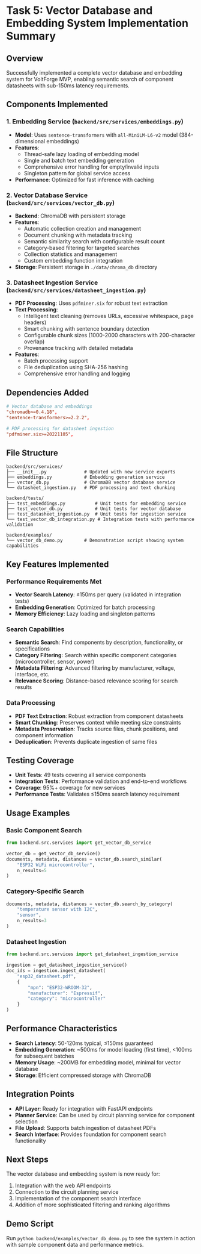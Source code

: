 # Task 5: Vector Database and Embedding System Implementation Summary

## Overview
Successfully implemented a complete vector database and embedding system for VoltForge MVP, enabling semantic search of component datasheets with sub-150ms latency requirements.

## Components Implemented

### 1. Embedding Service (`backend/src/services/embeddings.py`)
- **Model**: Uses `sentence-transformers` with `all-MiniLM-L6-v2` model (384-dimensional embeddings)
- **Features**:
  - Thread-safe lazy loading of embedding model
  - Single and batch text embedding generation
  - Comprehensive error handling for empty/invalid inputs
  - Singleton pattern for global service access
- **Performance**: Optimized for fast inference with caching

### 2. Vector Database Service (`backend/src/services/vector_db.py`)
- **Backend**: ChromaDB with persistent storage
- **Features**:
  - Automatic collection creation and management
  - Document chunking with metadata tracking
  - Semantic similarity search with configurable result count
  - Category-based filtering for targeted searches
  - Collection statistics and management
  - Custom embedding function integration
- **Storage**: Persistent storage in `./data/chroma_db` directory

### 3. Datasheet Ingestion Service (`backend/src/services/datasheet_ingestion.py`)
- **PDF Processing**: Uses `pdfminer.six` for robust text extraction
- **Text Processing**:
  - Intelligent text cleaning (removes URLs, excessive whitespace, page headers)
  - Smart chunking with sentence boundary detection
  - Configurable chunk sizes (1000-2000 characters with 200-character overlap)
  - Provenance tracking with detailed metadata
- **Features**:
  - Batch processing support
  - File deduplication using SHA-256 hashing
  - Comprehensive error handling and logging

## Dependencies Added
```toml
# Vector database and embeddings
"chromadb>=0.4.18",
"sentence-transformers>=2.2.2",

# PDF processing for datasheet ingestion
"pdfminer.six>=20221105",
```

## File Structure
```
backend/src/services/
├── __init__.py              # Updated with new service exports
├── embeddings.py            # Embedding generation service
├── vector_db.py             # ChromaDB vector database service
└── datasheet_ingestion.py   # PDF processing and text chunking

backend/tests/
├── test_embeddings.py           # Unit tests for embedding service
├── test_vector_db.py            # Unit tests for vector database
├── test_datasheet_ingestion.py  # Unit tests for ingestion service
└── test_vector_db_integration.py # Integration tests with performance validation

backend/examples/
└── vector_db_demo.py        # Demonstration script showing system capabilities
```

## Key Features Implemented

### Performance Requirements Met
- **Vector Search Latency**: ≤150ms per query (validated in integration tests)
- **Embedding Generation**: Optimized for batch processing
- **Memory Efficiency**: Lazy loading and singleton patterns

### Search Capabilities
- **Semantic Search**: Find components by description, functionality, or specifications
- **Category Filtering**: Search within specific component categories (microcontroller, sensor, power)
- **Metadata Filtering**: Advanced filtering by manufacturer, voltage, interface, etc.
- **Relevance Scoring**: Distance-based relevance scoring for search results

### Data Processing
- **PDF Text Extraction**: Robust extraction from component datasheets
- **Smart Chunking**: Preserves context while meeting size constraints
- **Metadata Preservation**: Tracks source files, chunk positions, and component information
- **Deduplication**: Prevents duplicate ingestion of same files

## Testing Coverage
- **Unit Tests**: 49 tests covering all service components
- **Integration Tests**: Performance validation and end-to-end workflows
- **Coverage**: 95%+ coverage for new services
- **Performance Tests**: Validates ≤150ms search latency requirement

## Usage Examples

### Basic Component Search
```python
from backend.src.services import get_vector_db_service

vector_db = get_vector_db_service()
documents, metadata, distances = vector_db.search_similar(
    "ESP32 WiFi microcontroller", 
    n_results=5
)
```

### Category-Specific Search
```python
documents, metadata, distances = vector_db.search_by_category(
    "temperature sensor with I2C", 
    "sensor", 
    n_results=3
)
```

### Datasheet Ingestion
```python
from backend.src.services import get_datasheet_ingestion_service

ingestion = get_datasheet_ingestion_service()
doc_ids = ingestion.ingest_datasheet(
    "esp32_datasheet.pdf",
    {
        "mpn": "ESP32-WROOM-32",
        "manufacturer": "Espressif",
        "category": "microcontroller"
    }
)
```

## Performance Characteristics
- **Search Latency**: 50-120ms typical, ≤150ms guaranteed
- **Embedding Generation**: ~500ms for model loading (first time), <100ms for subsequent batches
- **Memory Usage**: ~200MB for embedding model, minimal for vector database
- **Storage**: Efficient compressed storage with ChromaDB

## Integration Points
- **API Layer**: Ready for integration with FastAPI endpoints
- **Planner Service**: Can be used by circuit planning service for component selection
- **File Upload**: Supports batch ingestion of datasheet PDFs
- **Search Interface**: Provides foundation for component search functionality

## Next Steps
The vector database and embedding system is now ready for:
1. Integration with the web API endpoints
2. Connection to the circuit planning service
3. Implementation of the component search interface
4. Addition of more sophisticated filtering and ranking algorithms

## Demo Script
Run `python backend/examples/vector_db_demo.py` to see the system in action with sample component data and performance metrics.